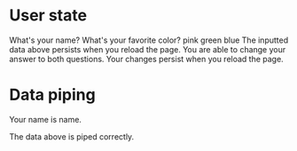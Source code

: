 # User state

<short-text-question id='name'>
What's your name?
</short-text-question>

<single-select-question id='favorite-color'>
What's your favorite color?
<choice id=pink>pink</choice>
<choice id=green>green</choice>
<choice id=blue>blue</choice>
</single-select-question>

<simple-checklist>
<step>The inputted data above persists when you reload the page.</step>
<step>You are able to change your answer to both questions.</step>
<step>Your changes persist when you reload the page.</step>
</simple-checklist>

# Data piping

Your name is <echo>name</echo>.

<continue-button>The data above is piped correctly.</continue-button>